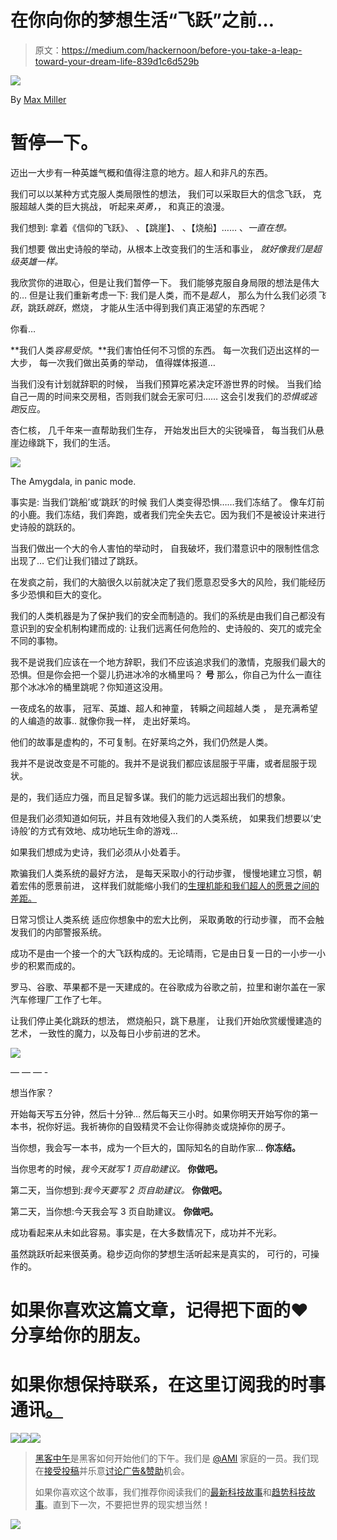 # 在你向你的梦想生活“飞跃”之前…

> 原文：<https://medium.com/hackernoon/before-you-take-a-leap-toward-your-dream-life-839d1c6d529b>

![](img/94d8d8d58b780e5b3f165b5391b32af4.png)

By [Max Miller](http://www.artagem.com/wp-content/uploads/2012/08/max_miller_flying.jpg)

# 暂停一下。

迈出一大步有一种英雄气概和值得注意的地方。超人和非凡的东西。

我们可以以某种方式克服人类局限性的想法，
我们可以采取巨大的信念飞跃，
克服超越人类的巨大挑战，
听起来*英勇，*，
和真正的浪漫。

我们想到:
拿着《信仰的飞跃》、
、【跳崖】、
、【烧船】……
、*一直在想。*

我们想要
做出史诗般的举动，从根本上改变我们的生活和事业，
*就好像我们是超级英雄一样。*

我欣赏你的进取心，但是让我们暂停一下。
我们能够克服自身局限的想法是伟大的…
但是让我们重新考虑一下:
我们是人类，而不是*超人*，
那么为什么我们必须*飞跃*，跳跃*跳跃*，燃烧，
才能从生活中得到我们真正渴望的东西呢？

你看…

**我们人类*容易受惊*。**我们害怕任何不习惯的东西。
每一次我们迈出这样的一大步，
每一次我们做出英勇的举动，
值得媒体报道…

当我们没有计划就辞职的时候，
当我们预算吃紧决定环游世界的时候。
当我们给自己一周的时间来交房租，否则我们就会无家可归……
这会引发我们的*恐惧或逃跑*反应。

杏仁核，
几千年来一直帮助我们生存，
开始发出巨大的尖锐噪音，
每当我们从悬崖边缘跳下，我们的生活。

![](img/443b75ca5ad66e2e76ab30e399e80e90.png)

The Amygdala, in panic mode.

事实是:
当我们‘跳船’或‘跳跃’的时候
我们人类变得恐惧……我们冻结了。
像车灯前的小鹿。我们冻结，我们奔跑，或者我们完全失去它。因为我们不是被设计来进行史诗般的跳跃的。

当我们做出一个大的令人害怕的举动时，
自我破坏，我们潜意识中的限制性信念出现了…
它们让我们错过了跳跃。

在发疯之前，我们的大脑很久以前就决定了我们愿意忍受多大的风险，我们能经历多少恐惧和巨大的变化。

我们的人类机器是为了保护我们的安全而制造的。我们的系统是由我们自己都没有意识到的安全机制构建而成的:
让我们远离任何危险的、史诗般的、突兀的或完全不同的事物。

我不是说我们应该在一个地方辞职，我们不应该追求我们的激情，克服我们最大的恐惧。但是你会把一个婴儿扔进冰冷的水桶里吗？
**号** 那么，你自己为什么一直往那个冰冰冷的桶里跳呢？你知道这没用。

一夜成名的故事，
冠军、英雄、超人和神童，
转瞬之间超越人类
，
是充满希望的人编造的故事..
就像你我一样，
走出好莱坞。

他们的故事是虚构的，不可复制。在好莱坞之外，我们仍然是人类。

我并不是说改变是不可能的。我并不是说我们都应该屈服于平庸，或者屈服于现状。

是的，我们适应力强，而且足智多谋。我们的能力远远超出我们的想象。

但是我们必须知道如何玩，并且有效地侵入我们的人类系统，
如果我们想要以‘史诗般’的方式有效地、成功地玩生命的游戏…

如果我们想成为史诗，我们必须从小处着手。

欺骗我们人类系统的最好方法，
是每天采取小的行动步骤，
慢慢地建立习惯，朝着宏伟的愿景前进，
这样我们就能缩小我们的[生理机能和我们超人的愿景之间的差距。](https://hackernoon.com/tagged/physiology)

日常习惯让人类系统
适应你想象中的宏大比例，
采取勇敢的行动步骤，
而不会触发我们的内部警报系统。

成功不是由一个接一个的大飞跃构成的。无论晴雨，它是由日复一日的一小步一小步的积累而成的。

罗马、谷歌、苹果都不是一天建成的。在谷歌成为谷歌之前，拉里和谢尔盖在一家汽车修理厂工作了七年。

让我们停止美化跳跃的想法，
燃烧船只，跳下悬崖，
让我们开始欣赏缓慢建造的艺术，
一致性的魔力，以及每日小步前进的艺术。

![](img/838033786afa7779d45c0796e0e9ba98.png)

— — — -

想当作家？

开始每天写五分钟，然后十分钟…
然后每天三小时。如果你明天开始写你的第一本书，祝你好运。我祈祷你的自毁精灵不会让你得肺炎或烧掉你的房子。

当你想，我会写一本书，成为一个巨大的，国际知名的自助作家…
**你冻结。**

当你思考的时候，*我今天就写 1 页自助建议。* **你做吧。**

第二天，当你想到:*我今天要写 2 页自助建议。* **你做吧。**

第二天，当你想:今天我会写 3 页自助建议。
**你做吧。**

成功看起来从未如此容易。事实是，在大多数情况下，成功并不光彩。

虽然跳跃听起来很英勇。稳步迈向你的梦想生活听起来是真实的，
可行的，可操作的。

# 如果你喜欢这篇文章，记得把下面的❤分享给你的朋友。

# 如果你想保持联系，在这里订阅我的时事通讯[。](http://www.experimentonpurpose.com/)

[![](img/50ef4044ecd4e250b5d50f368b775d38.png)](http://bit.ly/HackernoonFB)[![](img/979d9a46439d5aebbdcdca574e21dc81.png)](https://goo.gl/k7XYbx)[![](img/2930ba6bd2c12218fdbbf7e02c8746ff.png)](https://goo.gl/4ofytp)

> [黑客中午](http://bit.ly/Hackernoon)是黑客如何开始他们的下午。我们是 [@AMI](http://bit.ly/atAMIatAMI) 家庭的一员。我们现在[接受投稿](http://bit.ly/hackernoonsubmission)并乐意[讨论广告&赞助](mailto:partners@amipublications.com)机会。
> 
> 如果你喜欢这个故事，我们推荐你阅读我们的[最新科技故事](http://bit.ly/hackernoonlatestt)和[趋势科技故事](https://hackernoon.com/trending)。直到下一次，不要把世界的现实想当然！

[![](img/be0ca55ba73a573dce11effb2ee80d56.png)](https://goo.gl/Ahtev1)